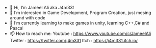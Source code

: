 - 👋 Hi, I’m Jameel Ali aka J4m331
- 👀 I’m interested in Game Development, Program Creation, just mesing around with code
- 🌱 I’m currently learning to make games in unity, learning C++,C# and Pascal
- 📫 How to reach me: Youtube  : https://www.youtube.com/c/JameelAli
                      Twitter  : https://twitter.com/j4m331
                      Itch     : https://j4m331.itch.io/

<!---
J4m331/J4m331 is a ✨ special ✨ repository because its `README.md` (this file) appears on your GitHub profile.
You can click the Preview link to take a look at your changes.
--->
